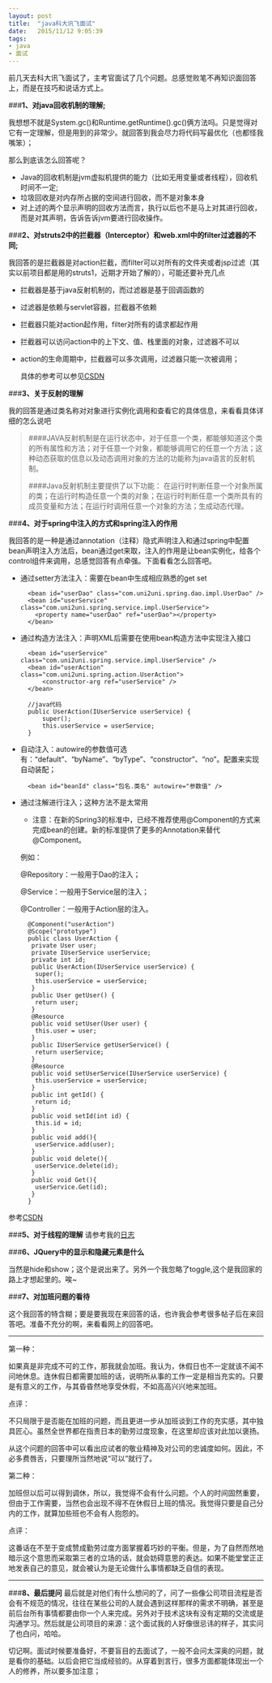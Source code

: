 ```yaml
---
layout: post
title:  "java科大讯飞面试"
date:   2015/11/12 9:05:39 
tags:
- java 
- 面试
---
```


前几天去科大讯飞面试了，主考官面试了几个问题。总感觉败笔不再知识面回答上，而是在技巧和说话方式上。

###**1、对java回收机制的理解;**

我想想不就是System.gc()和Runtime.getRuntime().gc()俩方法吗。只是觉得对它有一定理解，但是用到的非常少。就回答到我会尽力将代码写最优化（也都怪我嘴笨）；

那么到底该怎么回答呢？

- Java的回收机制是jvm虚拟机提供的能力（比如无用变量或者线程），回收机时间不一定;
- 垃圾回收是对内存所占据的空间进行回收，而不是对象本身
- 对上述的两个显示声明的回收方法而言，执行以后也不是马上对其进行回收，而是对其声明，告诉告诉jvm要进行回收操作。

###**2、对struts2中的拦截器（Interceptor）和web.xml中的filter过滤器的不同;**

我回答的是拦截器是对action拦截，而filter可以对所有的文件夹或者jsp过滤（其实以前项目都是用的struts1，近期才开始了解的），可能还要补充几点

- 拦截器是基于java反射机制的，而过滤器是基于回调函数的
- 过滤器是依赖与servlet容器，拦截器不依赖
- 拦截器只能对action起作用，filter对所有的请求都起作用
- 拦截器可以访问action中的上下文、值、栈里面的对象，过滤器不可以
- action的生命周期中，拦截器可以多次调用，过滤器只能一次被调用；
	
	具体的参考可以参见[CSDN](http://blog.csdn.net/sd0902/article/details/8392987)

###**3、关于反射的理解**

我的回答是通过类名称对对象进行实例化调用和查看它的具体信息，来看看具体详细的怎么说吧

> ####JAVA反射机制是在运行状态中，对于任意一个类，都能够知道这个类的所有属性和方法；对于任意一个对象，都能够调用它的任意一个方法；这种动态获取的信息以及动态调用对象的方法的功能称为java语言的反射机制。
> 
> ####Java反射机制主要提供了以下功能： 在运行时判断任意一个对象所属的类；在运行时构造任意一个类的对象；在运行时判断任意一个类所具有的成员变量和方法；在运行时调用任意一个对象的方法；生成动态代理。

###**4、对于spring中注入的方式和spring注入的作用**

我回答的是一种是通过annotation（注释）隐式声明注入和通过spring中配置bean声明注入方法后，bean通过get来取，注入的作用是让bean实例化，给各个control组件来调用，总感觉回答有点牵强。下面看看怎么回答吧。

- 通过setter方法注入：需要在bean中生成相应熟悉的get set

		<bean id="userDao" class="com.uni2uni.spring.dao.impl.UserDao" />
		<bean id="userService" class="com.uni2uni.spring.service.impl.UserService">
		  <property name="userDao" ref="userDao"></property>
		</bean>

- 通过构造方法注入：声明XML后需要在使用bean构造方法中实现注入接口

		<bean id="userService" class="com.uni2uni.spring.service.impl.UserService" />
		<bean id="userAction" class="com.uni2uni.spring.action.UserAction">
			<constructor-arg ref="userService" />
		</bean>
		
		//java代码
		public UserAction(IUserService userService) {
			super();
			this.userService = userService;
		}
 
- 自动注入：autowire的参数值可选有：“default”、“byName”、“byType”、“constructor”、“no”。配置来实现自动装配；

		<bean id="beanId" class="包名.类名" autowire="参数值" />

- 通过注解进行注入；这种方法不是太常用
	
	- 注意：在新的Spring3的标准中，已经不推荐使用@Component的方式来完成bean的创建。新的标准提供了更多的Annotation来替代@Component。

	例如：

	@Repository：一般用于Dao的注入；

	@Service：一般用于Service层的注入；

	@Controller：一般用于Action层的注入。
 
		@Component("userAction")
		@Scope("prototype") 
		public class UserAction {
		 private User user;
		 private IUserService userService;
		 private int id;
		 public UserAction(IUserService userService) {
		  super();
		  this.userService = userService;
		 }
		 public User getUser() {
		  return user;
		 }
		 @Resource
		 public void setUser(User user) {
		  this.user = user;
		 }
		 public IUserService getUserService() {
		  return userService;
		 }
		 @Resource
		 public void setUserService(IUserService userService) {
		  this.userService = userService;
		 }
		 public int getId() {
		  return id;
		 }
		 public void setId(int id) {
		  this.id = id;
		 }
		 public void add(){
		  userService.add(user);
		 }
		 public void delete(){
		  userService.delete(id);
		 }
		 public void Get(){
		  userService.Get(id);
		 }
		}
		
参考[CSDN](http://my.oschina.net/wlb/blog/282958)

###**5、对于线程的理解** 
请参考我的[日志](/blog/2015/11/10/java-thread/)

###**6、JQuery中的显示和隐藏元素是什么**

当然是hide和show；这个是说出来了。另外一个我忽略了toggle,这个是我回家的路上才想起里的。唉~

###**7、对加班问题的看待**

这个我回答的特含糊；要是要我现在来回答的话，也许我会参考很多帖子后在来回答吧。准备不充分的啊，来看看网上的回答吧。

----------

第一种：

如果真是非完成不可的工作，那我就会加班。我认为，休假日也不一定就该不闻不问地休息。连休假日都需要加班的话，说明所从事的工作一定是相当充实的。只要是有意义的工作，与其昏昏然地享受休假，不如高高兴兴地来加班。

点评：

不只局限于是否能在加班的问题，而且更进一步从加班谈到工作的充实感，其中独具匠心。虽然全世界都在指责日本的勤劳过度现象，在这里却应该对此加以褒扬。

从这个问题的回答中可以看出应试者的敬业精神及对公司的忠诚度如何。因此，不必多费唇舌，只要理所当然地说“可以”就行了。

第二种：

加班但以后可以得到调休，所以，我觉得不会有什么问题。个人的时间固然重要，但由于工作需要，当然也会出现不得不在休假日上班的情况。我觉得只要是自己分内的工作，就算加些班也不会有人抱怨的。

点评：

这番话在不至于变成赞成勤劳过度方面掌握着巧妙的平衡。但是，为了自然而然地暗示这个意思而采取第三者的立场的话，就会妨碍意思的表达。如果不能堂堂正正地发表自己的意见，就会被认为是无论做什么事情都缺乏自信的表现。

----------

###**8、最后提问**
最后就是对他们有什么想问的了，问了一些像公司项目流程是否会有不规范的情况，往往在某些公司的人就会遇到这样那样的需求不明确，甚至是前后台所有事情都要由你一个人来完成。另外对于技术这块有没有定期的交流或是沟通学习。然后就是公司项目的来源：这个面试我的人好像很忌讳的样子，其实问了也白问，哈哈。

切记啊。面试时候要准备好，不要盲目的去面试了，一般不会问太深奥的问题，就是看你的基础。以后会把它当成经验的。从穿着到言行，很多方面都能体现出一个人的修养，所以要多加注意；